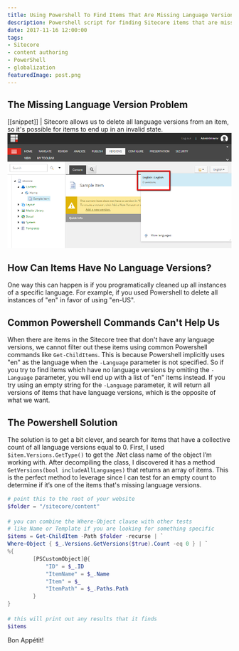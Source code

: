 ```yaml
---
title: Using Powershell To Find Items That Are Missing Language Versions
description: Powershell script for finding Sitecore items that are missing versions
date: 2017-11-16 12:00:00
tags:
- Sitecore
- content authoring
- PowerShell
- globalization
featuredImage: post.png
---
```

## The Missing Language Version Problem
[[snippet]]
| Sitecore allows us to delete all language versions from an item, so it's possible for items to end up in an invalid state.
![Sitecore language versions menu - no versions available](./noversions.png)

<!-- more --> 

## How Can Items Have No Language Versions?
One way this can happen is if you programatically cleaned up all instances of a specific language. For example, if you used Powershell to delete all instances of "en" in favor of using "en-US".

## Common Powershell Commands Can't Help Us
When there are items in the Sitecore tree that don't have any language versions, we cannot filter out these items using common Powershell commands like `Get-ChildItems`. This is because Powershell implicitly uses "en" as the language when the `-Language` parameter is not specified. So if you try to find items which have no language versions by omiting the `-Language` parameter, you will end up with a list of "en" items instead. If you try using an empty string for the `-Language` parameter, it will return all versions of items that have language versions, which is the opposite of what we want.

## The Powershell Solution
The solution is to get a bit clever, and search for items that have a collective count of all language versions equal to 0. First, I used `$item.Versions.GetType()` to get the .Net class name of the object I’m working with. After decompiling the class, I discovered it has a method `GetVersions(bool includeAllLanguages)` that returns an array of items. This is the perfect method to leverage since I can test for an empty count to determine if it’s one of the items that's missing language versions.
``` powershell
# point this to the root of your website
$folder = "/sitecore/content"

# you can combine the Where-Object clause with other tests
# like Name or Template if you are looking for something specific
$items = Get-ChildItem -Path $folder -recurse | `
Where-Object { $_.Versions.GetVersions($true).Count -eq 0 } | `
%{
        [PSCustomObject]@{
            "ID" = $_.ID
            "ItemName" = $_.Name
            "Item" = $_
            "ItemPath" = $_.Paths.Path
        }
}

# this will print out any results that it finds
$items
```

Bon Appétit!